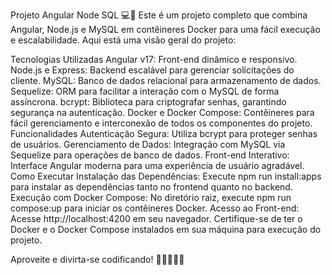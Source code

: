 Projeto Angular Node SQL 💻🚀
Este é um projeto completo que combina Angular, Node.js e MySQL em contêineres Docker para uma fácil execução e escalabilidade. Aqui está uma visão geral do projeto:

Tecnologias Utilizadas
Angular v17: Front-end dinâmico e responsivo.
Node.js e Express: Backend escalável para gerenciar solicitações do cliente.
MySQL: Banco de dados relacional para armazenamento de dados.
Sequelize: ORM para facilitar a interação com o MySQL de forma assíncrona.
bcrypt: Biblioteca para criptografar senhas, garantindo segurança na autenticação.
Docker e Docker Compose: Contêineres para fácil gerenciamento e interconexão de todos os componentes do projeto.
Funcionalidades
Autenticação Segura: Utiliza bcrypt para proteger senhas de usuários.
Gerenciamento de Dados: Integração com MySQL via Sequelize para operações de banco de dados.
Front-end Interativo: Interface Angular moderna para uma experiência de usuário agradável.
Como Executar
Instalação das Dependências: Execute npm run install:apps para instalar as dependências tanto no frontend quanto no backend.
Execução com Docker Compose: No diretório raiz, execute npm run compose:up para iniciar os contêineres Docker.
Acesso ao Front-end: Acesse http://localhost:4200 em seu navegador.
Certifique-se de ter o Docker e o Docker Compose instalados em sua máquina para execução do projeto.

Aproveite e divirta-se codificando! 🚀👨‍💻👩‍💻
